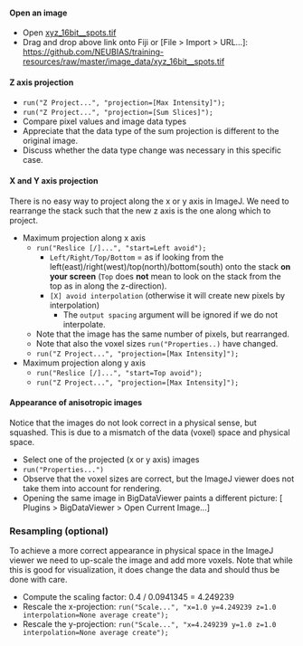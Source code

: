 #### Open an image

- Open [xyz_16bit__spots.tif](https://github.com/NEUBIAS/training-resources/raw/master/image_data/xyz_16bit__spots.tif)
- Drag and drop above link onto Fiji or [File > Import > URL...]: https://github.com/NEUBIAS/training-resources/raw/master/image_data/xyz_16bit__spots.tif

#### Z axis projection

- `run("Z Project...", "projection=[Max Intensity]");`
- `run("Z Project...", "projection=[Sum Slices]");`
- Compare pixel values and image data types
- Appreciate that the data type of the sum projection is different to the original image.
- Discuss whether the data type change was necessary in this specific case.

#### X and Y axis projection
There is no easy way to project along the x or y axis in ImageJ.
We need to rearrange the stack such that the new z axis is the one along which to project.

- Maximum projection along x axis
  - `run("Reslice [/]...", "start=Left avoid");`
    - `Left/Right/Top/Bottom` = as if looking from the left(east)/right(west)/top(north)/bottom(south) onto the stack **on your screen** (`Top` does **not** mean to look on the stack from the top as in along the z-direction).
    - `[X] avoid interpolation` (otherwise it will create new pixels by interpolation)
      - The `output spacing` argument will be ignored if we do not interpolate.
  - Note that the image has the same number of pixels, but rearranged.
  - Note that also the voxel sizes `run("Properties..)` have changed. 
  - `run("Z Project...", "projection=[Max Intensity]");`
- Maximum projection along y axis
  - `run("Reslice [/]...", "start=Top avoid");`
  - `run("Z Project...", "projection=[Max Intensity]");`

#### Appearance of anisotropic images
Notice that the images do not look correct in a physical sense, but squashed.
This is due to a mismatch of the data (voxel) space and physical space.

- Select one of the projected (x or y axis) images
- `run("Properties...")`
- Observe that the voxel sizes are correct, but the ImageJ viewer does not take them into account for rendering.
- Opening the same image in BigDataViewer paints a different picture: [ Plugins > BigDataViewer > Open Current Image...]

### Resampling (optional)
To achieve a more correct appearance in physical space in the ImageJ viewer we need to up-scale the image and add more voxels. Note that while this is good for visualization, it does change the data and should thus be done with care.

- Compute the scaling factor: 0.4 / 0.0941345 = 4.249239
- Rescale the x-projection: `run("Scale...", "x=1.0 y=4.249239 z=1.0 interpolation=None average create");`
- Rescale the y-projection: `run("Scale...", "x=4.249239 y=1.0 z=1.0 interpolation=None average create");`

